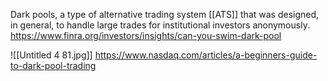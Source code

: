Dark pools, a type of alternative trading system [[ATS]] that was designed, in general, to handle large trades for institutional investors anonymously.
https://www.finra.org/investors/insights/can-you-swim-dark-pool

![[Untitled 4 81.jpg]]
https://www.nasdaq.com/articles/a-beginners-guide-to-dark-pool-trading